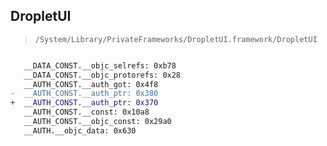 ## DropletUI

> `/System/Library/PrivateFrameworks/DropletUI.framework/DropletUI`

```diff

   __DATA_CONST.__objc_selrefs: 0xb78
   __DATA_CONST.__objc_protorefs: 0x28
   __AUTH_CONST.__auth_got: 0x4f8
-  __AUTH_CONST.__auth_ptr: 0x380
+  __AUTH_CONST.__auth_ptr: 0x370
   __AUTH_CONST.__const: 0x10a8
   __AUTH_CONST.__objc_const: 0x29a0
   __AUTH.__objc_data: 0x630

```
